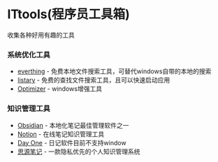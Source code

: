 # ITtools(程序员工具箱)

收集各种好用有趣的工具

### 系统优化工具

-   [everthing](https://www.voidtools.com/zh-cn/downloads/) - 免费本地文件搜索工具，可替代windows自带的本地的搜索
-   [listary](https://www.listary.com/) - 免费的查找文件搜索工具，且可以快速启动应用
-   [Optimizer](https://github.com/hellzerg/optimizer/releases) - windows增强工具


### 知识管理工具

-   [Obsidian](https://obsidian.md/) - 本地化笔记最佳管理软件之一
-   [Notion](https://www.notion.so/) - 在线笔记知识管理工具
-   [Day One](https://dayoneapp.com/) - 日记软件目前不支持window
-   [思源笔记](https://github.com/siyuan-note/siyuan?tab=readme-ov-file) - 一款隐私优先的个人知识管理系统




